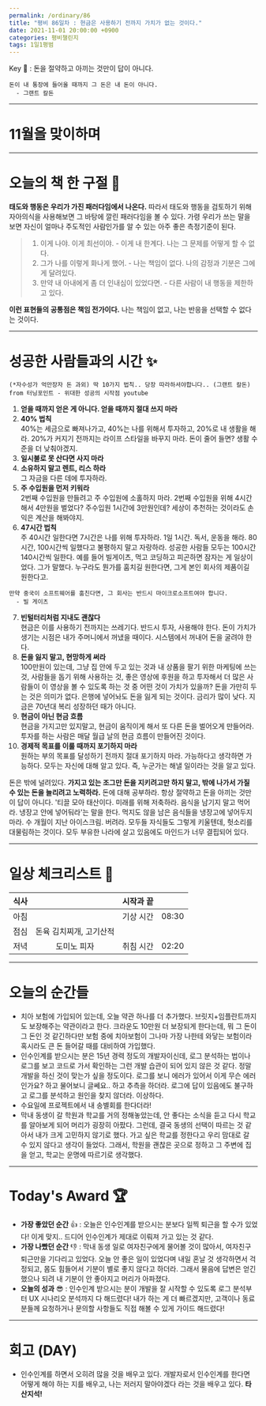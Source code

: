 ```yaml
---
permalink: /ordinary/86
title: "평비 86일차 : 현금은 사용하기 전까지 가치가 없는 것이다."
date: 2021-11-01 20:00:00 +0900
categories: 평비챌린지
tags: 1일1평범
---  
```

Key 🔑 : 돈을 절약하고 아끼는 것만이 답이 아니다.
```
돈이 내 통장에 들어올 때까지 그 돈은 내 돈이 아니다.
  - 그랜트 칼돈
```

---
# 11월을 맞이하며

---
# 오늘의 책 한 구절 📕
**태도와 행동은 우리가 가진 패러다임에서 나온다.** 따라서 태도와 행동을 검토하기 위해 자아의식을 사용해보면 그 바탕에 깔린 패러다임을 볼 수 있다. 가령 우리가 쓰는 말을 보면 자신이 얼마나 주도적인 사람인가를 알 수 있는 아주 좋은 측정기준이 된다.  
>1. 이게 나야. 이게 최선이야. - 이게 내 한계다. 나는 그 문제를 어떻게 할 수 없다.  
>2. 그가 나를 이렇게 화나게 했어. - 나는 책임이 없다. 나의 감정과 기분은 그에게 달려있다.  
>3. 만약 내 아내에게 좀 더 인내심이 있었다면. - 다른 사람이 내 행동을 제한하고 있다.  

**이런 표현들의 공통점은 책임 전가이다.** 나는 책임이 없고, 나는 반응을 선택할 수 없다는 것이다.

---
# 성공한 사람들과의 시간 ✨
`(*자수성가 억만장자 돈 과외) 딱 10가지 법칙.. 당장 따라하셔야합니다.. (그랜트 칼돈) from 터닝포인트 - 위대한 성공의 시작점 youtube`  
1. **얻을 때까지 얻은 게 아니다. 얻을 때까지 절대 쓰지 마라**    
2. **40% 법칙**  
  40%는 세금으로 빠져나가고, 40%는 나를 위해서 투자하고, 20%로 내 생활을 해라. 20%가 커지기 전까지는 라이프 스타일을 바꾸지 마라. 돈이 줄어 들면? 생활 수준을 더 낮춰야겠지.  
3. **일시불로 못 산다면 사지 마라**  
4. **소유하지 말고 렌트, 리스 하라**  
  그 자금을 다른 데에 투자하라.  
5. **주 수입원을 먼저 키워라**  
  2번째 수입원을 만들려고 주 수입원에 소홀하지 마라. 2번째 수입원을 위해 4시간 해서 4만원을 벌었다? 주수입원 1시간에 3만원인데? 세상이 추천하는 것이라도 손익은 계산을 해봐야지.  
6. **47시간 법칙**  
  주 40시간 일한다면 7시간은 나를 위해 투자하라. 1일 1시간. 독서, 운동을 해라. 80시간, 100시간씩 일했다고 불평하지 말고 자랑하라. 성공한 사람들 모두는 100시간 140시간씩 일한다. 예를 들어 빌게이츠, 먹고 코딩하고 피곤하면 잠자는 게 일상이었다. 그가 말했다. 누구라도 뭔가를 훔치길 원한다면, 그게 본인 회사의 제품이길 원한다고.   
  ```
  만약 중국이 소프트웨어를 훔친다면, 그 회사는 반드시 마이크로소프트여야 합니다.
    - 빌 게이츠
  ```  
7. **빈털터리처럼 지내도 괜찮다**  
  현금은 이를 사용하기 전까지는 쓰레기다. 반드시 투자, 사용해야 한다. 돈이 가치가 생기는 시점은 내가 주머니에서 꺼냈을 때이다. 시스템에서 꺼내어 돈을 굴려야 한다.  
8. **돈을 잃지 말고, 현망하게 써라**  
  100만원이 있는데, 그냥 집 안에 두고 있는 것과 내 상품을 팔기 위한 마케팅에 쓰는 것, 사람들을 돕기 위해 사용하는 것, 좋은 영상에 후원을 하고 투자해서 더 많은 사람들이 이 영상을 볼 수 있도록 하는 것 중 어떤 것이 가치가 있을까? 돈을 가만히 두는 것은 의미가 없다. 은행에 넣어놔도 돈을 잃게 되는 것이다. 금리가 많이 낮다. 지금은 70년대 복리 성장하던 때가 아니다.  
9. **현금이 아닌 현금 흐름**  
  현금을 가지고만 있지말고, 현금이 움직이게 해서 또 다른 돈을 벌어오게 만들어라. 투자를 하는 사람은 매달 월급 날의 현금 흐름이 만들어진 것이다.  
10. **경제적 목표를 이룰 때까지 포기하지 마라**  
  원하는 부의 목표를 달성하기 전까지 절대 포기하지 마라. 가능하다고 생각하면 가능하다. 모두는 자신에 대해 알고 있다. 즉, 누군가는 해낼 일이라는 것을 알고 있다.

돈은 밖에 널려있다. **가지고 있는 조그만 돈을 지키려고만 하지 말고, 밖에 나가서 가질 수 있는 돈을 늘리려고 노력하라.** 돈에 대해 공부하라. 항상 절약하고 돈을 아끼는 것만이 답이 아니다. '티끌 모아 태산이다. 미래를 위해 저축하라. 음식을 남기지 말고 먹어라. 냉장고 안에 넣어둬라'는 말을 한다. 먹지도 않을 남은 음식들을 냉장고에 넣어두지 마라. 수 개월이 지난 아이스크림. 버려라. 모두들 자식들도 그렇게 키울텐데, 헛소리를 대물림하는 것이다. 모두 부유한 나라에 살고 있음에도 마인드가 너무 결핍되어 있다.  

---
# 일상 체크리스트 📃

| 식사 |  | 시작과 끝 |  |
|:----:|:----:|:----:|:----:|
| 아침 |  | 기상 시간 | 08:30 |
| 점심 | 돈육 김치찌개, 고기산적 |  |  |
| 저녁 | 도미노 피자 | 취침 시간 | 02:20 |

---
# 오늘의 순간들
- 치아 보험에 가입되어 있는데, 오늘 약관 하나를 더 추가했다. 브릿지+임플란트까지도 보장해주는 약관이라고 한다. 크라운도 10만원 더 보장되게 한다는데, 뭐 그 돈이 그 돈인 것 같긴하다만 보험 중에 치아보험이 그나마 가장 나한테 와닿는 보험이라 혹시라도 큰 돈 들어갈 때를 대비하여 가입했다.
- 인수인계를 받으시는 분은 15년 경력 정도의 개발자이신데, 로그 분석하는 법이나 로그를 보고 코드로 가서 확인하는 그런 개발 습관이 되어 있지 않은 것 같다. 정말 개발을 하신 것이 맞는가 싶을 정도이다. 로그를 보니 에러가 있어서 이게 무슨 에러인가요? 하고 물어보니 글쎄요.. 하고 추측을 하더라. 로그에 답이 있음에도 불구하고 로그를 분석하고 원인을 찾지 않더라. 이상하다.  
- 수요일에 프로젝트에서 내 송별회를 한다더라!  
- 막내 동생이 갈 학원과 학교를 거의 정해놓았는데, 안 좋다는 소식을 듣고 다시 학교를 알아보게 되어 머리가 굉장히 아팠다. 그런데, 결국 동생의 선택이 따르는 것 같아서 내가 크게 고민하지 않기로 했다. 가고 싶은 학교를 정한다고 우리 맘대로 갈 수 있지 않다고 생각이 들었다. 그래서, 학원을 괜찮은 곳으로 정하고 그 주변에 집을 얻고, 학교는 운명에 따르기로 생각했다.  

---
# Today's Award 🏆
- **가장 좋았던 순간** 👍 : 오늘은 인수인계를 받으시는 분보다 일찍 퇴근을 할 수가 있었다! 이게 맞지.. 드디어 인수인계가 제대로 이뤄져 가고 있는 것 같다.
- **가장 나빴던 순간** 👎 : 막내 동생 일로 여자친구에게 물어볼 것이 많아서, 여자친구 퇴근만을 기다리고 있었다. 오늘 안 좋은 일이 있었다며 내일 혼날 것 생각하면서 걱정되고, 몸도 힘들어서 기분이 별로 좋지 않다고 하더라. 그래서 물음에 답변은 얻긴 했으나 되려 내 기분이 안 좋아지고 머리가 아파졌다.  
- **오늘의 성과** 😎 : 인수인계 받으시는 분이 개발을 잘 시작할 수 있도록 로그 분석부터 UX 시나리오 분석까지 다 해드렸다! 내가 하는 게 더 빠르겠지만, 고객이나 동료 분들께 요청하거나 문의할 사항들도 직접 해볼 수 있게 가이드 해드렸다!  

---
# 회고 (DAY)
- 인수인계를 하면서 오히려 많을 것을 배우고 있다. 개발자로서 인수인계를 한다면 어떻게 해야 하는 지를 배우고, 나는 저러지 말아야겠다 라는 것을 배우고 있다. **타산지석!**